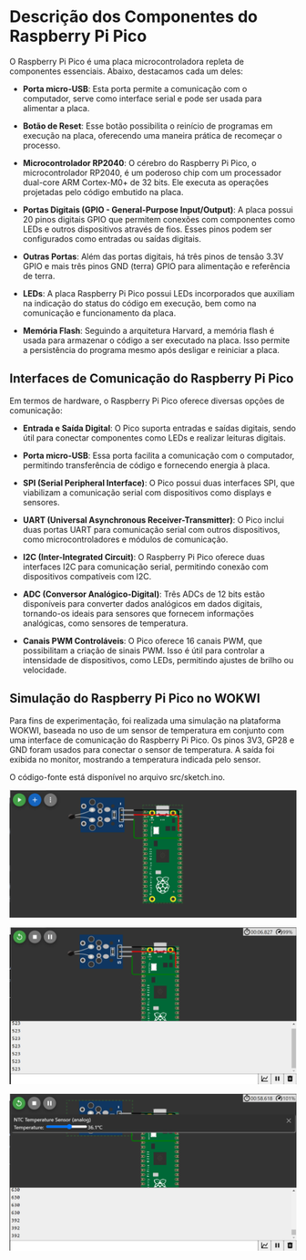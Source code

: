 # Descrição dos Componentes do Raspberry Pi Pico

O Raspberry Pi Pico é uma placa microcontroladora repleta de componentes essenciais. Abaixo, destacamos cada um deles:

- **Porta micro-USB**: Esta porta permite a comunicação com o computador, serve como interface serial e pode ser usada para alimentar a placa.

- **Botão de Reset**: Esse botão possibilita o reinício de programas em execução na placa, oferecendo uma maneira prática de recomeçar o processo.

- **Microcontrolador RP2040**: O cérebro do Raspberry Pi Pico, o microcontrolador RP2040, é um poderoso chip com um processador dual-core ARM Cortex-M0+ de 32 bits. Ele executa as operações projetadas pelo código embutido na placa.

- **Portas Digitais (GPIO - General-Purpose Input/Output)**: A placa possui 20 pinos digitais GPIO que permitem conexões com componentes como LEDs e outros dispositivos através de fios. Esses pinos podem ser configurados como entradas ou saídas digitais.

- **Outras Portas**: Além das portas digitais, há três pinos de tensão 3.3V GPIO e mais três pinos GND (terra) GPIO para alimentação e referência de terra.

- **LEDs**: A placa Raspberry Pi Pico possui LEDs incorporados que auxiliam na indicação do status do código em execução, bem como na comunicação e funcionamento da placa.

- **Memória Flash**: Seguindo a arquitetura Harvard, a memória flash é usada para armazenar o código a ser executado na placa. Isso permite a persistência do programa mesmo após desligar e reiniciar a placa.

## Interfaces de Comunicação do Raspberry Pi Pico

Em termos de hardware, o Raspberry Pi Pico oferece diversas opções de comunicação:

- **Entrada e Saída Digital**: O Pico suporta entradas e saídas digitais, sendo útil para conectar componentes como LEDs e realizar leituras digitais.

- **Porta micro-USB**: Essa porta facilita a comunicação com o computador, permitindo transferência de código e fornecendo energia à placa.

- **SPI (Serial Peripheral Interface)**: O Pico possui duas interfaces SPI, que viabilizam a comunicação serial com dispositivos como displays e sensores.

- **UART (Universal Asynchronous Receiver-Transmitter)**: O Pico inclui duas portas UART para comunicação serial com outros dispositivos, como microcontroladores e módulos de comunicação.

- **I2C (Inter-Integrated Circuit)**: O Raspberry Pi Pico oferece duas interfaces I2C para comunicação serial, permitindo conexão com dispositivos compatíveis com I2C.

- **ADC (Conversor Analógico-Digital)**: Três ADCs de 12 bits estão disponíveis para converter dados analógicos em dados digitais, tornando-os ideais para sensores que fornecem informações analógicas, como sensores de temperatura.

- **Canais PWM Controláveis**: O Pico oferece 16 canais PWM, que possibilitam a criação de sinais PWM. Isso é útil para controlar a intensidade de dispositivos, como LEDs, permitindo ajustes de brilho ou velocidade.

## Simulação do Raspberry Pi Pico no WOKWI

Para fins de experimentação, foi realizada uma simulação na plataforma WOKWI, baseada no uso de um sensor de temperatura em conjunto com uma interface de comunicação do Raspberry Pi Pico. Os pinos 3V3, GP28 e GND foram usados para conectar o sensor de temperatura. A saída foi exibida no monitor, mostrando a temperatura indicada pelo sensor.

O código-fonte está disponível no arquivo src/sketch.ino.

![Esquema do Raspberry Pi Pico](./esquema-raspberry.PNG)

![Saída do Monitor](./codigo_feito.PNG)

![Variação da Temperatura](./variacao-codigo.PNG)